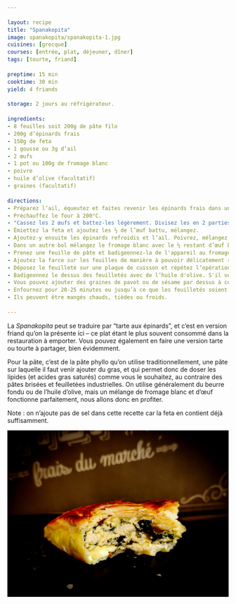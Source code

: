 ```yaml
---

layout: recipe
title: "Spanakopita"
image: spanakopita/spanakopita-1.jpg
cuisines: [grecque]
courses: [entrée, plat, déjeuner, dîner]
tags: [tourte, friand]

preptime: 15 min
cooktime: 30 min
yield: 4 friands

storage: 2 jours au réfrigérateur.

ingredients:
- 8 feuilles soit 200g de pâte filo
- 200g d’épinards frais
- 150g de feta
- 1 gousse ou 3g d’ail
- 2 œufs
- 1 pot ou 100g de fromage blanc
- poivre
- huile d’olive (facultatif)
- graines (facultatif)

directions:
- Préparez l’ail, équeutez et faites revenir les épinards frais dans une poêle.
- Préchauffez le four à 200°C.
- "Cassez les 2 œufs et battez-les légèrement. Divisez les en 2 parties&nbsp;: ⅔ pour la farce, ⅓ pour l'appareil liquide."
- Émiettez la feta et ajoutez les ⅔ de l’œuf battu, mélangez. 
- Ajoutez-y ensuite les épinards refroidis et l’ail. Poivrez, mélangez et réservez. 
- Dans un autre bol mélangez le fromage blanc avec le ⅓ restant d’œuf battu. Nous allons utiliser cet appareil pour badigeonner les feuilles de pâte Filo en remplacement de beurre ou d’huile.
- Prenez une feuille de pâte et badigeonnez-la de l'appareil au fromage blanc à l’aide d’un pinceau, déposez une deuxième feuille et badigeonnez-la elle aussi. 
- Ajoutez la farce sur les feuilles de manière à pouvoir délicatement replier les 4 bords puis rouler le boudin pour former un petit paquet hermétique. 
- Déposez le feuilleté sur une plaque de cuisson et répétez l’opération pour les 3 friands restants.
- Badigeonnez le dessus des feuilletés avec de l’huile d'olive. S'il vous reste de l’appareil liquide, vous pouvez également utiliser celle-ci à la place. 
- Vous pouvez ajouter des graines de pavot ou de sésame par dessus à ce moment-là.
- Enfournez pour 20-25 minutes ou jusqu’à ce que les feuilletés soient bien dorés. 
- Ils peuvent être mangés chauds, tièdes ou froids.

---
```


La <i lang="gr">Spanakopita</i> peut se traduire par “tarte aux épinards”, et c’est en version friand qu’on la présente ici – ce plat étant le plus souvent consommé dans la restauration à emporter. Vous pouvez également en faire une version tarte ou tourte à partager, bien évidemment.

Pour la pâte, c’est de la pâte phyllo qu’on utilise traditionnellement, une pâte sur laquelle il faut venir ajouter du gras, et qui permet donc de doser les lipides (et acides gras saturés) comme vous le souhaitez, au contraire des pâtes brisées et feuilletées industrielles. On utilise généralement du beurre fondu ou de l’huile d’olive, mais un mélange de fromage blanc et d’œuf fonctionne parfaitement, nous allons donc en profiter.

Note&nbsp;: on n’ajoute pas de sel dans cette recette car la feta en contient déjà suffisamment.

![Ultra craquant à l’extérieur à la sortie du four, et bien moelleux à l’intérieur, ce friand permet de jouer sur les textures et saura mettre en avant sa farce aux épinards et à la feta.](../images/spanakopita/spanakopita-2.jpg) 